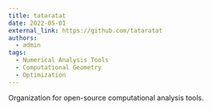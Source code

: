 ```yaml
---
title: tataratat
date: 2022-05-01
external_link: https://github.com/tataratat
authors:
  - admin
tags:
  - Numerical Analysis Tools
  - Computational Geometry
  - Optimization
---
```


Organization for open-source computational analysis tools.
